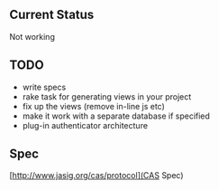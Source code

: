 ## Current Status

Not working

## TODO

* write specs
* rake task for generating views in your project
* fix up the views (remove in-line js etc)
* make it work with a separate database if specified
* plug-in authenticator architecture

## Spec

[http://www.jasig.org/cas/protocol](CAS Spec)
